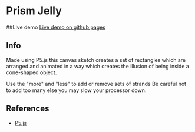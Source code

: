# Prism Jelly

##Live demo
[Live demo on github pages](http://rjbultitude.github.io/Inside-a-Cone/)

## Info
Made using P5.js this canvas sketch creates a set of rectangles which are arranged and animated in a way which creates the illusion of being inside a cone-shaped object.

Use the "more" and "less" to add or remove sets of strands
Be careful not to add too many else you may slow your processor down.

## References

* [P5.js](http://p5js.org/)